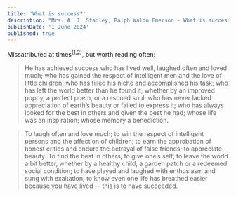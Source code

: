 ```yaml
---
title: 'What is success?'
description: "Mrs. A. J. Stanley, Ralph Waldo Emerson - What is success?"
publishDate: '1 June 2024'
published: true
---
```


Missatributed at times<sup>([1](https://quoteinvestigator.com/2012/06/26/define-success/#more-4036),[2](https://wist.info/stanley-bessie-a/28428/))</sup>, but worth reading often: 

> He has achieved success who has lived well, laughed often and loved much; who has gained the respect of intelligent men and the love of little children; who has filled his niche and accomplished his task; who has left the world better than he found it, whether by an improved poppy, a perfect poem, or a rescued soul; who has never lacked appreciation of earth’s beauty or failed to express it; who has always looked for the best in others and given the best he had; whose life was an inspiration; whose memory a benediction.  

> To laugh often and love much; to win the respect of intelligent persons and the affection of children; to earn the approbation of honest critics and endure the betrayal of false friends; to appreciate beauty. To find the best in others; to give one’s self; to leave the world a bit better, whether by a healthy child, a garden patch or a redeemed social condition; to have played and laughed with enthusiasm and sung with exaltation; to know even one life has breathed easier because you have lived -- this is to have succeeded.  

